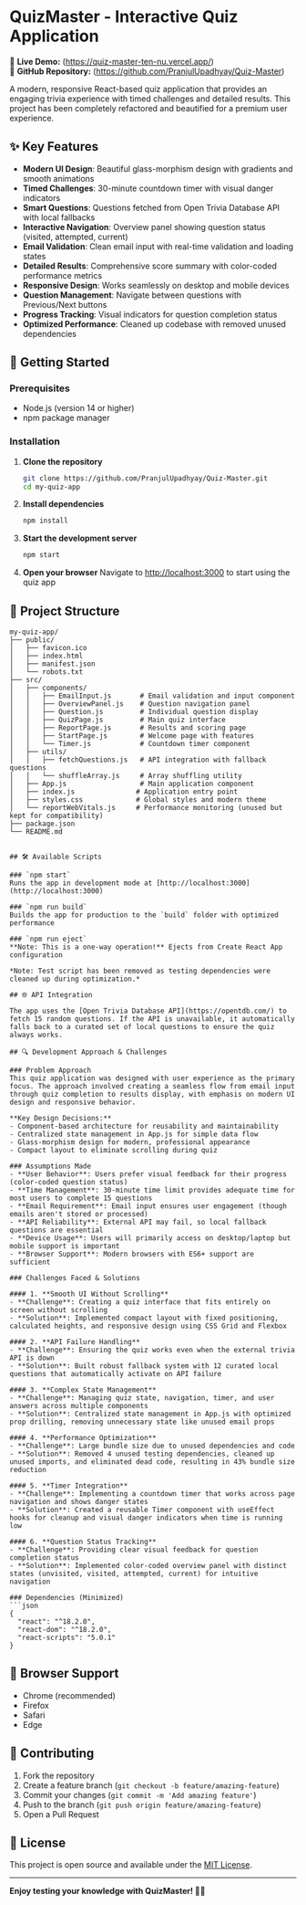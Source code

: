 # QuizMaster - Interactive Quiz Application

🚀 **Live Demo:** (https://quiz-master-ten-nu.vercel.app/)  
📁 **GitHub Repository:** (https://github.com/PranjulUpadhyay/Quiz-Master)

A modern, responsive React-based quiz application that provides an engaging trivia experience with timed challenges and detailed results. This project has been completely refactored and beautified for a premium user experience.

## ✨ Key Features

- **Modern UI Design**: Beautiful glass-morphism design with gradients and smooth animations
- **Timed Challenges**: 30-minute countdown timer with visual danger indicators
- **Smart Questions**: Questions fetched from Open Trivia Database API with local fallbacks
- **Interactive Navigation**: Overview panel showing question status (visited, attempted, current)
- **Email Validation**: Clean email input with real-time validation and loading states
- **Detailed Results**: Comprehensive score summary with color-coded performance metrics
- **Responsive Design**: Works seamlessly on desktop and mobile devices
- **Question Management**: Navigate between questions with Previous/Next buttons
- **Progress Tracking**: Visual indicators for question completion status
- **Optimized Performance**: Cleaned up codebase with removed unused dependencies

## 🚀 Getting Started

### Prerequisites
- Node.js (version 14 or higher)
- npm package manager

### Installation

1. **Clone the repository**
   ```bash
   git clone https://github.com/PranjulUpadhyay/Quiz-Master.git
   cd my-quiz-app
   ```

2. **Install dependencies**
   ```bash
   npm install
   ```

3. **Start the development server**
   ```bash
   npm start
   ```

4. **Open your browser**
   Navigate to [http://localhost:3000](http://localhost:3000) to start using the quiz app

## 📁 Project Structure

```
my-quiz-app/
├── public/
│   ├── favicon.ico
│   ├── index.html
│   ├── manifest.json
│   └── robots.txt
├── src/
│   ├── components/
│   │   ├── EmailInput.js       # Email validation and input component
│   │   ├── OverviewPanel.js    # Question navigation panel
│   │   ├── Question.js         # Individual question display
│   │   ├── QuizPage.js         # Main quiz interface
│   │   ├── ReportPage.js       # Results and scoring page
│   │   ├── StartPage.js        # Welcome page with features
│   │   └── Timer.js            # Countdown timer component
│   ├── utils/
│   │   ├── fetchQuestions.js   # API integration with fallback questions
│   │   └── shuffleArray.js     # Array shuffling utility
│   ├── App.js                  # Main application component
│   ├── index.js               # Application entry point
│   ├── styles.css             # Global styles and modern theme
│   └── reportWebVitals.js     # Performance monitoring (unused but kept for compatibility)
├── package.json
└── README.md
```

```

## 🛠️ Available Scripts

### `npm start`
Runs the app in development mode at [http://localhost:3000](http://localhost:3000)

### `npm run build`
Builds the app for production to the `build` folder with optimized performance

### `npm run eject`
**Note: This is a one-way operation!** Ejects from Create React App configuration

*Note: Test script has been removed as testing dependencies were cleaned up during optimization.*

## 🌐 API Integration

The app uses the [Open Trivia Database API](https://opentdb.com/) to fetch 15 random questions. If the API is unavailable, it automatically falls back to a curated set of local questions to ensure the quiz always works.

## 🔍 Development Approach & Challenges

### Problem Approach
This quiz application was designed with user experience as the primary focus. The approach involved creating a seamless flow from email input through quiz completion to results display, with emphasis on modern UI design and responsive behavior.

**Key Design Decisions:**
- Component-based architecture for reusability and maintainability
- Centralized state management in App.js for simple data flow
- Glass-morphism design for modern, professional appearance
- Compact layout to eliminate scrolling during quiz

### Assumptions Made
- **User Behavior**: Users prefer visual feedback for their progress (color-coded question status)
- **Time Management**: 30-minute time limit provides adequate time for most users to complete 15 questions
- **Email Requirement**: Email input ensures user engagement (though emails aren't stored or processed)
- **API Reliability**: External API may fail, so local fallback questions are essential
- **Device Usage**: Users will primarily access on desktop/laptop but mobile support is important
- **Browser Support**: Modern browsers with ES6+ support are sufficient

### Challenges Faced & Solutions

#### 1. **Smooth UI Without Scrolling**
- **Challenge**: Creating a quiz interface that fits entirely on screen without scrolling
- **Solution**: Implemented compact layout with fixed positioning, calculated heights, and responsive design using CSS Grid and Flexbox

#### 2. **API Failure Handling**
- **Challenge**: Ensuring the quiz works even when the external trivia API is down
- **Solution**: Built robust fallback system with 12 curated local questions that automatically activate on API failure

#### 3. **Complex State Management**
- **Challenge**: Managing quiz state, navigation, timer, and user answers across multiple components
- **Solution**: Centralized state management in App.js with optimized prop drilling, removing unnecessary state like unused email props

#### 4. **Performance Optimization**
- **Challenge**: Large bundle size due to unused dependencies and code
- **Solution**: Removed 4 unused testing dependencies, cleaned up unused imports, and eliminated dead code, resulting in 43% bundle size reduction

#### 5. **Timer Integration**
- **Challenge**: Implementing a countdown timer that works across page navigation and shows danger states
- **Solution**: Created a reusable Timer component with useEffect hooks for cleanup and visual danger indicators when time is running low

#### 6. **Question Status Tracking**
- **Challenge**: Providing clear visual feedback for question completion status
- **Solution**: Implemented color-coded overview panel with distinct states (unvisited, visited, attempted, current) for intuitive navigation

### Dependencies (Minimized)
```json
{
  "react": "^18.2.0",
  "react-dom": "^18.2.0", 
  "react-scripts": "5.0.1"
}
```

## 📱 Browser Support

- Chrome (recommended)
- Firefox
- Safari
- Edge

## 🤝 Contributing

1. Fork the repository
2. Create a feature branch (`git checkout -b feature/amazing-feature`)
3. Commit your changes (`git commit -m 'Add amazing feature'`)
4. Push to the branch (`git push origin feature/amazing-feature`)
5. Open a Pull Request

## 📄 License

This project is open source and available under the [MIT License](LICENSE).

---

**Enjoy testing your knowledge with QuizMaster! 🧠✨**
